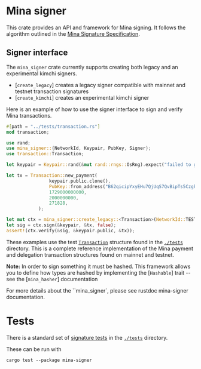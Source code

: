 # Mina signer

This crate provides an API and framework for Mina signing. It follows the
algorithm outlined in the [Mina Signature
Specification](https://github.com/MinaProtocol/mina/blob/master/docs/specs/signatures/description.md).

## Signer interface

The `mina_signer` crate currently supports creating both legacy and an
experimental kimchi signers.

* [`create_legacy`] creates a legacy signer compatible with mainnet and testnet
  transaction signatures
* [`create_kimchi`] creates an experimental kimchi signer

Here is an example of how to use the signer interface to sign and verify Mina
transactions.

```rust
#[path = "../tests/transaction.rs"]
mod transaction;

use rand;
use mina_signer::{NetworkId, Keypair, PubKey, Signer};
use transaction::Transaction;

let keypair = Keypair::rand(&mut rand::rngs::OsRng).expect("failed to generate keypair");

let tx = Transaction::new_payment(
                keypair.public.clone(),
                PubKey::from_address("B62qicipYxyEHu7QjUqS7QvBipTs5CzgkYZZZkPoKVYBu6tnDUcE9Zt").expect("invalid receiver address"),
                1729000000000,
                2000000000,
                271828,
            );

let mut ctx = mina_signer::create_legacy::<Transaction>(NetworkId::TESTNET);
let sig = ctx.sign(&keypair, &tx, false);
assert!(ctx.verify(&sig, &keypair.public, &tx));
```

These examples use the test
[`Transaction`](https://github.com/o1-labs/proof-systems/tree/master/signer/tests/transaction.rs)
structure found in the
[`./tests`](https://github.com/o1-labs/proof-systems/tree/master/signer/tests)
directory. This is a complete reference implementation of the Mina payment and
delegation transaction structures found on mainnet and testnet.

**Note:** In order to sign something it must be hashed. This framework allows
you to define how types are hashed by implementing the
[`Hashable`] trait -- see the [`mina_hasher`]
documentation

For more details about the ``mina_signer`, please see rustdoc mina-signer
documentation.

# Tests

There is a standard set of [signature
tests](https://github.com/o1-labs/proof-systems/tree/master/signer/tests/signer.rs)
in the
[`./tests`](https://github.com/o1-labs/proof-systems/tree/master/signer/tests)
directory.

These can be run with

`cargo test --package mina-signer`
